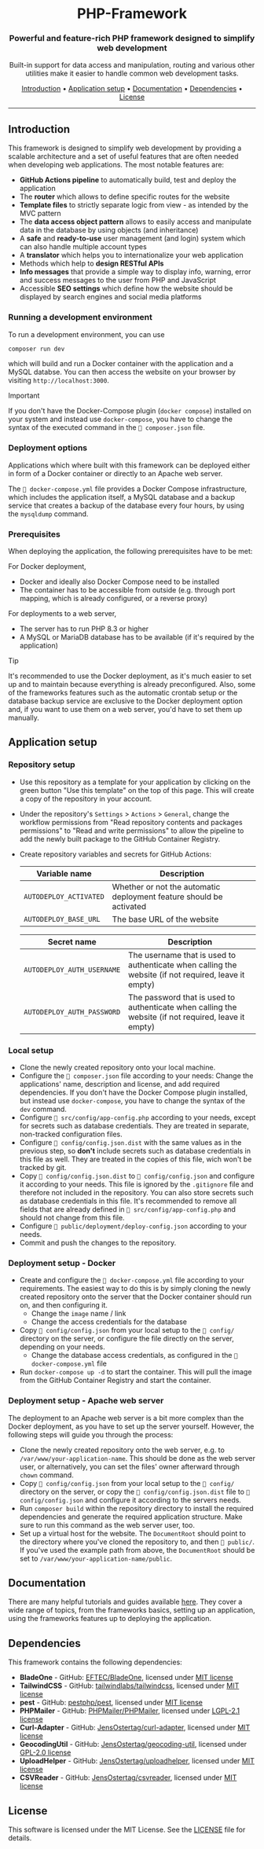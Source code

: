 <div align="center">

<!--![Header](docs/img/header.jpg)-->

# PHP-Framework

### Powerful and feature-rich PHP framework designed to simplify web development

Built-in support for data access and manipulation, routing and various other utilities make it easier to handle common web development tasks.

[Introduction](#introduction) • [Application setup](#application-setup) • [Documentation](#documentation) • [Dependencies](#dependencies) • [License](#license)

</div>

<hr>

## Introduction

This framework is designed to simplify web development by providing a scalable architecture and a set of useful features that are often needed when developing web applications. The most notable features are:
- **GitHub Actions pipeline** to automatically build, test and deploy the application
- The **router** which allows to define specific routes for the website
- **Template files** to strictly separate logic from view - as intended by the MVC pattern
- The **data access object pattern** allows to easily access and manipulate data in the database by using objects (and inheritance)
- A **safe** and **ready-to-use** user management (and login) system which can also handle multiple account types
- A **translator** which helps you to internationalize your web application
- Methods which help to **design RESTful APIs**
- **Info messages** that provide a simple way to display info, warning, error and success messages to the user from PHP and JavaScript
- Accessible **SEO settings** which define how the website should be displayed by search engines and social media platforms

### Running a development environment

To run a development environment, you can use
```sh
composer run dev
```
which will build and run a Docker container with the application and a MySQL databse.
You can then access the website on your browser by visiting `http://localhost:3000`.

> [!IMPORTANT]
> If you don't have the Docker-Compose plugin (`docker compose`) installed on your system and instead use `docker-compose`, you have to change the syntax of the executed command in the `📄 composer.json` file.

### Deployment options
Applications which where built with this framework can be deployed either in form of a Docker container or directly to an Apache web server.

The `📄 docker-compose.yml` file provides a Docker Compose infrastructure, which includes the application itself, a MySQL database and a backup service that creates a backup of the database every four hours, by using the `mysqldump` command.

### Prerequisites
When deploying the application, the following prerequisites have to be met:

For Docker deployment,
- Docker and ideally also Docker Compose need to be installed
- The container has to be accessible from outside (e.g. through port mapping, which is already configured, or a reverse proxy)

For deployments to a web server,
- The server has to run PHP 8.3 or higher
- A MySQL or MariaDB database has to be available (if it's required by the application)

> [!TIP]
> It's recommended to use the Docker deployment, as it's much easier to set up and to maintain because everything is already preconfigured. Also, some of the frameworks features such as the automatic crontab setup or the database backup service are exclusive to the Docker deployment option and, if you want to use them on a web server, you'd have to set them up manually.

## Application setup

### Repository setup
- Use this repository as a template for your application by clicking on the green button "Use this template" on the top of this page. This will create a copy of the repository in your account.
- Under the repository's `Settings` > `Actions` > `General`, change the workflow permissions from "Read repository contents and packages permissions" to "Read and write permissions" to allow the pipeline to add the newly built package to the GitHub Container Registry.
- Create repository variables and secrets for GitHub Actions:

  | Variable name          | Description                                                         |
    |------------------------|---------------------------------------------------------------------|
  | `AUTODEPLOY_ACTIVATED` | Whether or not the automatic deployment feature should be activated |
  | `AUTODEPLOY_BASE_URL`  | The base URL of the website                                         |

  | Secret name                | Description                                                                                          |
    |----------------------------|------------------------------------------------------------------------------------------------------|
  | `AUTODEPLOY_AUTH_USERNAME` | The username that is used to authenticate when calling the website (if not required, leave it empty) |
  | `AUTODEPLOY_AUTH_PASSWORD` | The password that is used to authenticate when calling the website (if not required, leave it empty) |

### Local setup
- Clone the newly created repository onto your local machine.
- Configure the `📄 composer.json` file according to your needs: Change the applications' name, description and license, and add required dependencies. If you don't have the Docker Compose plugin installed, but instead use `docker-compose`, you have to change the syntax of the `dev` command.
- Configure `📄 src/config/app-config.php` according to your needs, except for secrets such as database credentials. They are treated in separate, non-tracked configuration files.
- Configure `📄 config/config.json.dist` with the same values as in the previous step, so **don't** include secrets such as database credentials in this file as well. They are treated in the copies of this file, wich won't be tracked by git.
- Copy `📄 config/config.json.dist` to `📄 config/config.json` and configure it according to your needs. This file is ignored by the `.gitignore` file and therefore not included in the repository. You can also store secrets such as database credentials in this file. It's recommended to remove all fields that are already defined in `📄 src/config/app-config.php` and should not change from this file.
- Configure `📄 public/deployment/deploy-config.json` according to your needs.
- Commit and push the changes to the repository.

### Deployment setup - Docker
- Create and configure the `📄 docker-compose.yml` file according to your requirements. The easiest way to do this is by simply cloning the newly created repository onto the server that the Docker container should run on, and then configuring it.
    - Change the `image` name / link
    - Change the access credentials for the database
- Copy `📄 config/config.json` from your local setup to the `📁 config/` directory on the server, or configure the file directly on the server, depending on your needs.
    - Change the database access credentials, as configured in the `📄 docker-compose.yml` file
- Run `docker-compose up -d` to start the container. This will pull the image from the GitHub Container Registry and start the container.

### Deployment setup - Apache web server
The deployment to an Apache web server is a bit more complex than the Docker deployment, as you have to set up the server yourself. However, the following steps will guide you through the process:
- Clone the newly created repository onto the web server, e.g. to `/var/www/your-application-name`. This should be done as the web server user, or alternatively, you can set the files' owner afterward through `chown` command.
- Copy `📄 config/config.json` from your local setup to the `📁 config/` directory on the server, or copy the `📄 config/config.json.dist` file to `📄 config/config.json` and configure it according to the servers needs.
- Run `composer build` within the repository directory to install the required dependencies and generate the required application structure. Make sure to run this command as the web server user, too.
- Set up a virtual host for the website. The `DocumentRoot` should point to the directory where you've cloned the repository to, and then `📁 public/`. If you've used the example path from above, the `DocumentRoot` should be set to `/var/www/your-application-name/public`.

## Documentation
There are many helpful tutorials and guides available [here](docs/tutorials). They cover a wide range of topics, from the frameworks basics, setting up an application, using the frameworks features up to deploying the application.

## Dependencies
This framework contains the following dependencies:
- **BladeOne** - GitHub: [EFTEC/BladeOne](https://github.com/EFTEC/BladeOne), licensed under [MIT license](https://github.com/EFTEC/BladeOne/blob/master/LICENSE)
- **TailwindCSS** - GitHub: [tailwindlabs/tailwindcss](https://github.com/tailwindlabs/tailwindcss), licensed under [MIT license](https://github.com/tailwindlabs/tailwindcss/blob/next/LICENSE)
- **pest** - GitHub: [pestphp/pest](https://github.com/pestphp/pest), licensed under [MIT license](https://github.com/pestphp/pest/blob/2.x/LICENSE.md)
- **PHPMailer** - GitHub: [PHPMailer/PHPMailer](https://github.com/PHPMailer/PHPMailer), licensed under [LGPL-2.1 license](https://github.com/PHPMailer/PHPMailer/blob/master/LICENSE)
- **Curl-Adapter** - GitHub: [JensOstertag/curl-adapter](https://github.com/JensOstertag/curl-adapter), licensed under [MIT license](https://github.com/JensOstertag/curl-adapter/blob/main/LICENSE-MIT)
- **GeocodingUtil** - GitHub: [JensOstertag/geocoding-util](https://github.com/JensOstertag/geocoding-util), licensed under [GPL-2.0 license](https://github.com/JensOstertag/geocoding-util/blob/main/LICENSE-GPL2)
- **UploadHelper** - GitHub: [JensOstertag/uploadhelper](https://github.com/JensOstertag/uploadhelper), licensed under [MIT license](https://github.com/JensOstertag/uploadhelper/blob/main/LICENSE-MIT)
- **CSVReader** - GitHub: [JensOstertag/csvreader](https://github.com/JensOstertag/csvreader), licensed under [MIT license](https://github.com/JensOstertag/csvreader/blob/main/LICENSE)

## License
This software is licensed under the MIT License. See the [LICENSE](LICENSE) file for details.
